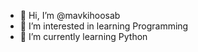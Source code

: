 - 👋 Hi, I’m @mavkihoosab
- 👀 I’m interested in learning Programming
- 🌱 I’m currently learning Python

<!---
mavkihoosab/mavkihoosab is a ✨ special ✨ repository because its `README.md` (this file) appears on your GitHub profile.
You can click the Preview link to take a look at your changes.
--->

